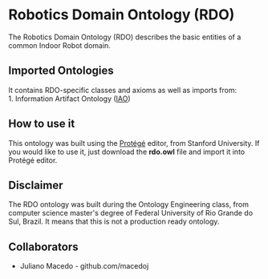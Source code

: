 # Robotics Domain Ontology (RDO)
The Robotics Domain Ontology (RDO) describes the basic entities of a common Indoor Robot domain. 

## Imported Ontologies
It contains RDO-specific classes and axioms as well as imports from:  
    1. Information Artifact Ontology ([IAO](http://www.ontobee.org/ontology/IAO))  

## How to use it
This ontology was built using the [Protégé](https://protege.stanford.edu/) editor, from Stanford University.
If you would like to use it, just download the **rdo.owl** file and import it into Protégé editor.


## Disclaimer
The RDO ontology was built during the Ontology Engineering class, from computer science master's degree of Federal University of Rio Grande do Sul, Brazil. It means that this is not a production ready ontology.


## Collaborators
* Juliano Macedo - github.com/macedoj